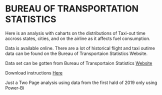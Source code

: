 # BUREAU OF TRANSPORTATION STATISTICS #

Here is an analysis with caharts on the distributions of Taxi-out time accross states, cities, and on the airline as it affects fuel consumption. 

Data is available online. There are a lot of historical flight and taxi outime data can be found on the Bureau of Transportaion Statistics Website.

Data set can be gotten from Bureau of Transportaion Statistics [Website](https://transtats.bts.gov/)

Download instructions [Here](https://transtats.bts.gov/showHelp.asp#_DL_SELECTFIELDS)

Just a Two Page analysis using data from the first hald of 2019 only using Power-Bi
